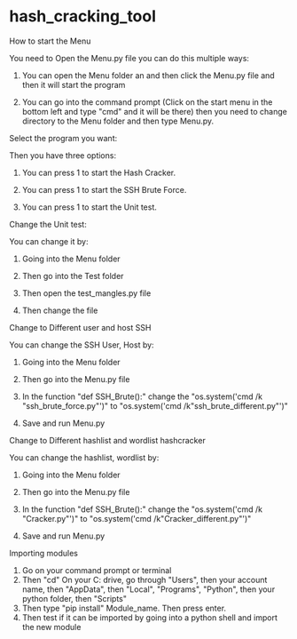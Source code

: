 # hash_cracking_tool

How to start the Menu

You need to Open the Menu.py file you can do this multiple ways:

1) You can open the Menu folder an and then click the Menu.py file and then it will start the program

2) You can go into the command prompt (Click on the start menu in the bottom left and type "cmd" 
and it will be there) then you need to change directory to the Menu folder and then type Menu.py.




Select the program you want:

Then you have three options:

1) You can press 1 to start the Hash Cracker.

2) You can press 1 to start the SSH Brute Force.

3) You can press 1 to start the Unit test.




Change the Unit test:

You can change it by:

1) Going into the Menu folder

2) Then go into the Test folder

3) Then open the test_mangles.py file

4) Then change the file




Change to Different user and host SSH

You can change the SSH User, Host by:

1) Going into the Menu folder

2) Then go into the Menu.py file

3) In the function "def SSH_Brute():" change the "os.system('cmd /k "ssh_brute_force.py"')" 
to "os.system('cmd /k"ssh_brute_different.py"')"

4) Save and run Menu.py




Change to Different hashlist and wordlist hashcracker

You can change the hashlist, wordlist by:

1) Going into the Menu folder

2) Then go into the Menu.py file

3) In the function "def SSH_Brute():" change the "os.system('cmd /k "Cracker.py"')" 
to "os.system('cmd /k"Cracker_different.py"')"

4) Save and run Menu.py




Importing modules

1) Go on your command prompt or terminal
2) Then "cd" On your C: drive, go through "Users", then your account name, then "AppData", then "Local", "Programs", "Python", then your python folder, then "Scripts"
3) Then type "pip install" Module_name. Then press enter.
4) Then test if it can be imported by going into a python shell and import the new module
